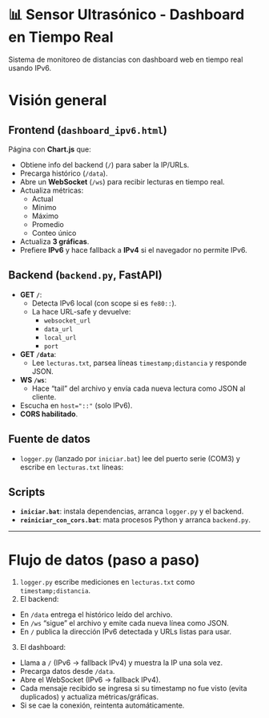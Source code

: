 # 📊 Sensor Ultrasónico - Dashboard en Tiempo Real

Sistema de monitoreo de distancias con dashboard web en tiempo real usando IPv6.

# Visión general

## Frontend (`dashboard_ipv6.html`)
Página con **Chart.js** que:
- Obtiene info del backend (`/`) para saber la IP/URLs.
- Precarga histórico (`/data`).
- Abre un **WebSocket** (`/ws`) para recibir lecturas en tiempo real.
- Actualiza métricas:
  - Actual
  - Mínimo
  - Máximo
  - Promedio
  - Conteo único
- Actualiza **3 gráficas**.
- Prefiere **IPv6** y hace fallback a **IPv4** si el navegador no permite IPv6.

## Backend (`backend.py`, FastAPI)
- **GET `/`**:
  - Detecta IPv6 local (con scope si es `fe80::`).
  - La hace URL-safe y devuelve:
    - `websocket_url`
    - `data_url`
    - `local_url`
    - `port`
- **GET `/data`**:
  - Lee `lecturas.txt`, parsea líneas `timestamp;distancia` y responde JSON.
- **WS `/ws`**:
  - Hace “tail” del archivo y envía cada nueva lectura como JSON al cliente.
- Escucha en `host="::"` (solo IPv6).
- **CORS habilitado**.

## Fuente de datos
- `logger.py` (lanzado por `iniciar.bat`) lee del puerto serie (COM3) y escribe en `lecturas.txt` líneas:


## Scripts
- **`iniciar.bat`**: instala dependencias, arranca `logger.py` y el backend.
- **`reiniciar_con_cors.bat`**: mata procesos Python y arranca `backend.py`.

---

# Flujo de datos (paso a paso)
1. `logger.py` escribe mediciones en `lecturas.txt` como `timestamp;distancia`.
2. El backend:
 - En `/data` entrega el histórico leído del archivo.
 - En `/ws` “sigue” el archivo y emite cada nueva línea como JSON.
 - En `/` publica la dirección IPv6 detectada y URLs listas para usar.
3. El dashboard:
 - Llama a `/` (IPv6 → fallback IPv4) y muestra la IP una sola vez.
 - Precarga datos desde `/data`.
 - Abre el WebSocket (IPv6 → fallback IPv4).
 - Cada mensaje recibido se ingresa si su timestamp no fue visto (evita duplicados) y actualiza métricas/gráficas.
 - Si se cae la conexión, reintenta automáticamente.